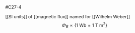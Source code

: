#C27-4 

[[SI units]] of [[magnetic flux]] named for [[Wilhelm Weber]] $$\Phi_B \propto \bigg\{ {1\text{ Wb} = 1 \ \text{T m}^2}\bigg\}$$
